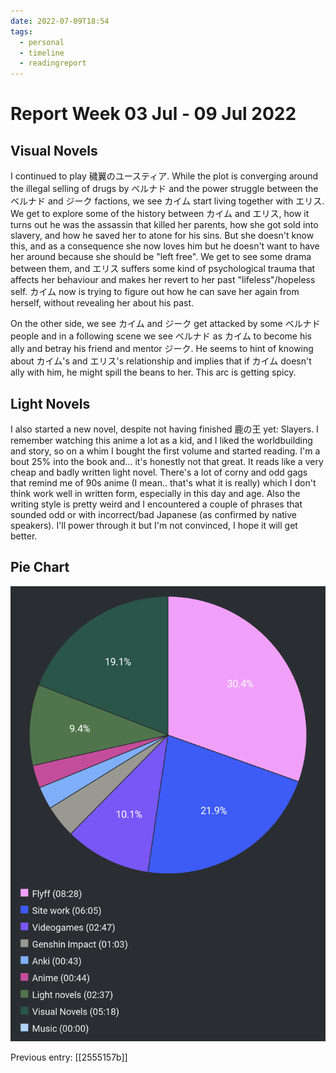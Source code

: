 ```yaml
---
date: 2022-07-09T18:54
tags:
  - personal
  - timeline
  - readingreport
---
```


# Report Week 03 Jul - 09 Jul 2022

## Visual Novels

I continued to play 穢翼のユースティア. While the plot is converging around the
illegal selling of drugs by ベルナド and the power struggle between the ベルナド
and ジーク factions, we see カイム start living together with エリス. We get to
explore some of the history between カイム and エリス, how it turns out he was
the assassin that killed her parents, how she got sold into slavery, and how he
saved her to atone for his sins. But she doesn't know this, and as a consequence
she now loves him but he doesn't want to have her around because she should be
"left free". We get to see some drama between them, and エリス suffers some kind
of psychological trauma that affects her behaviour and makes her revert to her
past "lifeless"/hopeless self. カイム now is trying to figure out how he can
save her again from herself, without revealing her about his past.

On the other side, we see カイム and ジーク get attacked by some ベルナド people
and in a following scene we see ベルナド as カイム to become his ally and betray
his friend and mentor ジーク. He seems to hint of knowing about カイム's and
エリス's relationship and implies that if カイム doesn't ally with him, he might
spill the beans to her. This arc is getting spicy.

## Light Novels

I also started a new novel, despite not having finished 鹿の王 yet: Slayers.
I remember watching this anime a lot as a kid, and I liked the worldbuilding and
story, so on a whim I bought the first volume and started reading. I'm a bout
25% into the book and... it's honestly not that great. It reads like a very
cheap and badly written light novel. There's a lot of corny and odd gags that
remind me of 90s anime (I mean.. that's what it is really) which I don't think
work well in written form, especially in this day and age. Also the writing
style is pretty weird and I encountered a couple of phrases that sounded odd or
with incorrect/bad Japanese (as confirmed by native speakers). I'll power
through it but I'm not convinced, I hope it will get better.

## Pie Chart

![Report](./static/reports/2022-07-09.png)

Previous entry: [[2555157b]]
